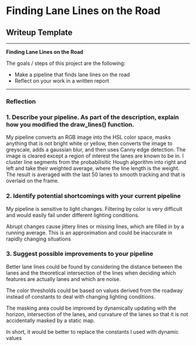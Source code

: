 # **Finding Lane Lines on the Road**

## Writeup Template

---

**Finding Lane Lines on the Road**

The goals / steps of this project are the following:
* Make a pipeline that finds lane lines on the road
* Reflect on your work in a written report

---

### Reflection

### 1. Describe your pipeline. As part of the description, explain how you modified the draw_lines() function.

My pipeline converts an RGB image into the HSL color space, masks anything that is not bright white or yellow, then converts the image to greyscale, adds a gaussian blur, and then uses Canny edge detection.  The image is cleared except a region of interest the lanes are known to be in.  I cluster line segments from the probabilisitic Hough algorithm into right and left and take their weighted average, where the line length is the weight. The result is averaged with the last 50 lanes to smooth tracking and that is overlaid on the frame.


### 2. Identify potential shortcomings with your current pipeline

My pipeline is sensitive to light changes. Filtering by color is very difficult and would easily fail under different lighting conditions.

Abrupt changes cause jittery lines or missing lines, which are filled in by a running average.  This is an approximation and could be inaccurate in rapidly changing situations


### 3. Suggest possible improvements to your pipeline

Better lane lines could be found by considering the distance between the lanes and the theoretical intersection of the lines when deciding which features are actually lanes and which are noise.  

The color thresholds could be based on values derived from the roadway instead of constants to deal with changing lighting conditions.

The masking area could be improved by dynamically updating with the horizon, intersection of the lanes, and curvature of the lanes so that it is not accidentally masked by a static map.

In short, it would be better to replace the constants I used with dynamic values
